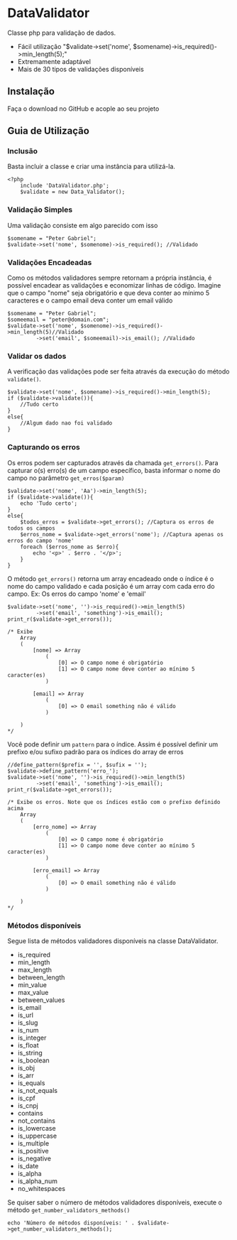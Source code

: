 DataValidator
==================
 
Classe php para validação de dados.

- Fácil utilização "$validate->set('nome', $somename)->is_required()->min_length(5);"
- Extremamente adaptável
- Mais de 30 tipos de validações disponíveis

Instalação
------------

Faça o download no GitHub e acople ao seu projeto

Guia de Utilização
-------------

### Inclusão

Basta incluir a classe e criar uma instância para utilizá-la.
    
    <?php
        include 'DataValidator.php';
        $validate = new Data_Validator();

### Validação Simples

Uma validação consiste em algo parecido com isso

    $somename = "Peter Gabriel";
    $validate->set('nome', $somenome)->is_required(); //Validado

### Validações Encadeadas

Como os métodos validadores sempre retornam a própria instância, é possível encadear as validações e economizar linhas de código. Imagine que o campo "nome" seja obrigatório e que deva conter ao mínimo 5 caracteres e o campo email deva conter um email válido

    $somename = "Peter Gabriel";
    $someemail = "peter@domain.com";
    $validate->set('nome', $somenome)->is_required()->min_length(5)//Validado
             ->set('email', $someemail)->is_email(); //Validado

### Validar os dados

A verificação das validações pode ser feita através da execução do método `validate()`.

    $validate->set('nome', $somename)->is_required()->min_length(5);
    if ($validate->validate()){
        //Tudo certo
    }
    else{
        //Algum dado nao foi validado
    }

### Capturando os erros

Os erros podem ser capturados através da chamada `get_errors()`. Para capturar o(s) erro(s) de um campo específico, basta informar o nome do campo no parâmetro `get_erros($param)`
    
    $validate->set('nome', 'Aa')->min_length(5);
    if ($validate->validate()){
        echo 'Tudo certo';
    }
    else{
        $todos_erros = $validate->get_errors(); //Captura os erros de todos os campos
        $erros_nome = $validate->get_errors('nome'); //Captura apenas os erros do campo 'nome'
        foreach ($erros_nome as $erro){
            echo '<p>' . $erro . '</p>';
        }
    }

O método `get_errors()` retorna um array encadeado onde o índice é o nome do campo validado e cada posição é um array com cada erro do campo. Ex: Os erros do campo 'nome' e 'email'
    
    $validate->set('nome', '')->is_required()->min_length(5)
             ->set('email', 'something')->is_email();
    print_r($validate->get_errors());
    
    /* Exibe
        Array
        (
            [nome] => Array
                (
                    [0] => O campo nome é obrigatório
                    [1] => O campo nome deve conter ao mínimo 5 caracter(es)
                )

            [email] => Array
                (
                    [0] => O email something não é válido
                )

        )
    */

Você pode definir um `pattern` para o índice. Assim é possível definir um prefixo e/ou sufixo padrão para os índices do array de erros
    
    //define_pattern($prefix = '', $sufix = '');    
    $validate->define_pattern('erro_');
    $validate->set('nome', '')->is_required()->min_length(5)
             ->set('email', 'something')->is_email();
    print_r($validate->get_errors());
    
    /* Exibe os erros. Note que os índices estão com o prefixo definido acima
        Array
        (
            [erro_nome] => Array
                (
                    [0] => O campo nome é obrigatório
                    [1] => O campo nome deve conter ao mínimo 5 caracter(es)
                )

            [erro_email] => Array
                (
                    [0] => O email something não é válido
                )

        )
    */

### Métodos disponíveis

Segue lista de métodos validadores disponíveis na classe DataValidator.

* is_required
* min_length
* max_length
* between_length
* min_value
* max_value
* between_values
* is_email
* is_url
* is_slug
* is_num
* is_integer
* is_float
* is_string
* is_boolean
* is_obj
* is_arr
* is_equals
* is_not_equals
* is_cpf
* is_cnpj
* contains
* not_contains
* is_lowercase
* is_uppercase
* is_multiple
* is_positive
* is_negative
* is_date
* is_alpha
* is_alpha_num
* no_whitespaces

Se quiser saber o número de métodos validadores disponíveis, execute o método `get_number_validators_methods()`

    echo 'Número de métodos disponíveis: ' . $validate->get_number_validators_methods();
